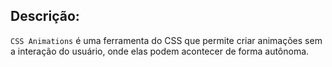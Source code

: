 ## Descrição:

`CSS Animations` é uma ferramenta do CSS que permite criar animações sem a interação do usuário, onde elas podem acontecer de forma autônoma.